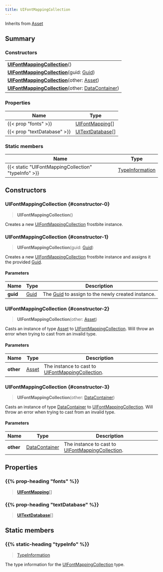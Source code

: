 ```yaml
---
title: UIFontMappingCollection
---
```


Inherits from 
[Asset](/vext/ref/fb/asset)

## Summary
### Constructors
| |
| ----------- |
| **[UIFontMappingCollection](#constructor-0)**() |
| **[UIFontMappingCollection](#constructor-1)**(guid: [Guid](/vext/ref/shared/class/guid)) |
| **[UIFontMappingCollection](#constructor-2)**(other: [Asset](/vext/ref/fb/asset)) |
| **[UIFontMappingCollection](#constructor-3)**(other: [DataContainer](/vext/ref/shared/class/datacontainer)) |

### Properties
| Name | Type |
| ---- | ---- |
| {{< prop "fonts" >}} | [UIFontMapping](/vext/ref/fb/uifontmapping)[] |
| {{< prop "textDatabase" >}} | [UITextDatabase](/vext/ref/fb/uitextdatabase)[] |

### Static members
| Name | Type |
| ---- | ---- |
| {{< static "UIFontMappingCollection" "typeInfo" >}} | [TypeInformation](/vext/ref/shared/class/typeinformation) |

## Constructors
### UIFontMappingCollection {#constructor-0}
> **UIFontMappingCollection**()

Creates a new [UIFontMappingCollection](/vext/ref/fb/uifontmappingcollection) frostbite instance.

### UIFontMappingCollection {#constructor-1}
> **UIFontMappingCollection**(guid: [Guid](/vext/ref/shared/class/guid))

Creates a new [UIFontMappingCollection](/vext/ref/fb/uifontmappingcollection) frostbite instance and assigns it the provided [Guid](/vext/ref/shared/class/guid).

#### Parameters
| Name | Type | Description |
| ---- | ---- | ----------- |
| **guid** | [Guid](/vext/ref/shared/class/guid) | The [Guid](/vext/ref/shared/class/guid) to assign to the newly created instance. |

### UIFontMappingCollection {#constructor-2}
> **UIFontMappingCollection**(other: [Asset](/vext/ref/fb/asset))

Casts an instance of type [Asset](/vext/ref/fb/asset) to [UIFontMappingCollection](/vext/ref/fb/uifontmappingcollection). Will throw an error when trying to cast from an invalid type.

#### Parameters
| Name | Type | Description |
| ---- | ---- | ----------- |
| **other** | [Asset](/vext/ref/fb/asset) | The instance to cast to [UIFontMappingCollection](/vext/ref/fb/uifontmappingcollection). |

### UIFontMappingCollection {#constructor-3}
> **UIFontMappingCollection**(other: [DataContainer](/vext/ref/shared/class/datacontainer))

Casts an instance of type [DataContainer](/vext/ref/shared/class/datacontainer) to [UIFontMappingCollection](/vext/ref/fb/uifontmappingcollection). Will throw an error when trying to cast from an invalid type.

#### Parameters
| Name | Type | Description |
| ---- | ---- | ----------- |
| **other** | [DataContainer](/vext/ref/shared/class/datacontainer) | The instance to cast to [UIFontMappingCollection](/vext/ref/fb/uifontmappingcollection). |

## Properties
### {{% prop-heading "fonts" %}}
> **[UIFontMapping](/vext/ref/fb/uifontmapping)**[]

### {{% prop-heading "textDatabase" %}}
> **[UITextDatabase](/vext/ref/fb/uitextdatabase)**[]

## Static members
### {{% static-heading "typeInfo" %}}
> [TypeInformation](/vext/ref/shared/class/typeinformation)

The type information for the [UIFontMappingCollection](/vext/ref/fb/uifontmappingcollection) type.

